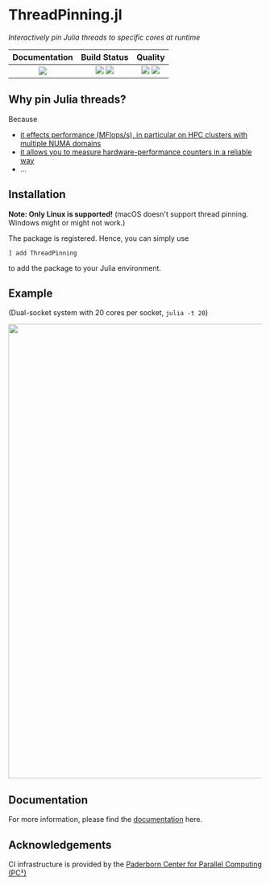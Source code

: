 # ThreadPinning.jl

[docs-dev-img]: https://img.shields.io/badge/docs-dev-blue.svg
[docs-dev-url]: https://carstenbauer.github.io/ThreadPinning.jl/dev

[docs-stable-img]: https://img.shields.io/badge/docs-stable-blue.svg
[docs-stable-url]: https://carstenbauer.github.io/ThreadPinning.jl/stable

[ci-img]: https://git.uni-paderborn.de/pc2-ci/julia/ThreadPinning-jl/badges/main/pipeline.svg?key_text=CI@PC2
[ci-url]: https://git.uni-paderborn.de/pc2-ci/julia/ThreadPinning-jl/-/pipelines

[cov-img]: https://codecov.io/gh/carstenbauer/ThreadPinning.jl/branch/main/graph/badge.svg?token=Ze61CbGoO5
[cov-url]: https://codecov.io/gh/carstenbauer/ThreadPinning.jl

[lifecycle-img]: https://img.shields.io/badge/lifecycle-stable-black.svg

[code-style-img]: https://img.shields.io/badge/code%20style-blue-4495d1.svg
[code-style-url]: https://github.com/invenia/BlueStyle

<!--
![Lifecycle](https://img.shields.io/badge/lifecycle-maturing-blue.svg)
![Lifecycle](https://img.shields.io/badge/lifecycle-stable-green.svg)
![Lifecycle](https://img.shields.io/badge/lifecycle-retired-orange.svg)
![Lifecycle](https://img.shields.io/badge/lifecycle-archived-red.svg)
![Lifecycle](https://img.shields.io/badge/lifecycle-dormant-blue.svg)
![Lifecycle](https://img.shields.io/badge/lifecycle-experimental-orange.svg)
-->

*Interactively pin Julia threads to specific cores at runtime*

| **Documentation**                                                               | **Build Status**                                                                                |  **Quality**                                                                                |
|:-------------------------------------------------------------------------------:|:-----------------------------------------------------------------------------------------------:|:-----------------------------------------------------------------------------------------------:|
| [![][docs-dev-img]][docs-dev-url] | [![][ci-img]][ci-url] [![][cov-img]][cov-url] | ![][lifecycle-img] [![][code-style-img]][code-style-url] |


## Why pin Julia threads?

Because
* [it effects performance (MFlops/s), in particular on HPC clusters with multiple NUMA domains](https://github.com/JuliaPerf/BandwidthBenchmark.jl#flopsscaling)
* [it allows you to measure hardware-performance counters in a reliable way](https://juliaperf.github.io/LIKWID.jl/stable/marker/)
* ...

## Installation

**Note: Only Linux is supported!** (macOS doesn't support thread pinning. Windows might or might not work.)

The package is registered. Hence, you can simply use
```
] add ThreadPinning
```
to add the package to your Julia environment.

## Example

(Dual-socket system with 20 cores per socket, `julia -t 20`)

<img src="https://github.com/carstenbauer/ThreadPinning.jl/raw/main/docs/src/assets/threadinfo.png" width=900px>

## Documentation

For more information, please find the [documentation](https://carstenbauer.github.io/ThreadPinning.jl/dev) here.

## Acknowledgements

CI infrastructure is provided by the [Paderborn Center for Parallel Computing (PC²)](https://pc2.uni-paderborn.de/)
